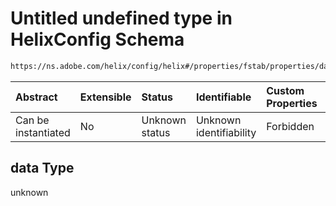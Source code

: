 # Untitled undefined type in HelixConfig Schema

```txt
https://ns.adobe.com/helix/config/helix#/properties/fstab/properties/data
```



| Abstract            | Extensible | Status         | Identifiable            | Custom Properties | Additional Properties | Access Restrictions | Defined In                                                                    |
| :------------------ | :--------- | :------------- | :---------------------- | :---------------- | :-------------------- | :------------------ | :---------------------------------------------------------------------------- |
| Can be instantiated | No         | Unknown status | Unknown identifiability | Forbidden         | Allowed               | none                | [helix-config.schema.json\*](helix-config.schema.json "open original schema") |

## data Type

unknown
